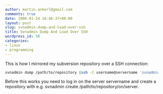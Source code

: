 ```yaml
---
author: martin.ankerl@gmail.com
comments: true
date: 2006-01-24 16:46:37+00:00
layout: post
slug: svnadmin-dump-and-load-over-ssh
title: Svnadmin Dump And Load Over SSH
wordpress_id: 50
categories:
- linux
- programming
---
```


This is how I mirrored my subversion repository over a SSH connection:

```bash
svnadmin dump /path/to/repository |ssh -C username@servername 'svnadmin -q load /path/to/repository/on/server'
```

Before this works you need to log in on the server servername and create a repository with e.g. svnadmin create /path/to/repository/on/server.
